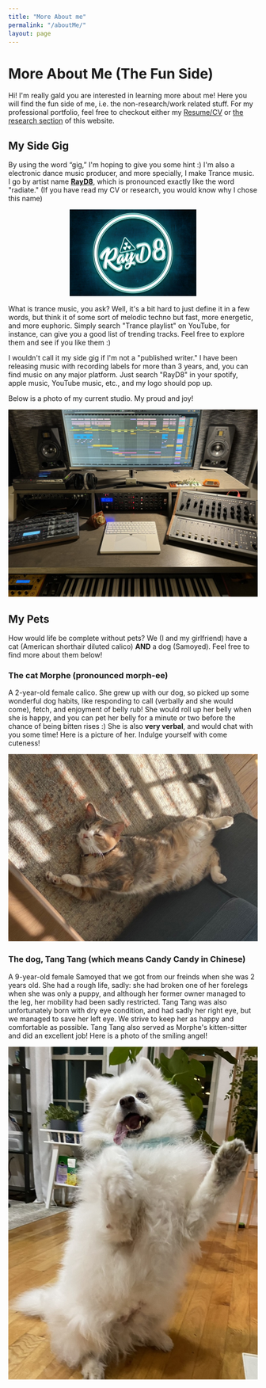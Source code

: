 ```yaml
---
title: "More About me"
permalink: "/aboutMe/"
layout: page
---
```


# More About Me (The Fun Side)

Hi! I'm really gald you are interested in learning more about me! Here you will find the fun side of me, i.e. the non-research/work related stuff. For my professional portfolio, feel free to checkout either my [Resume/CV](documents/Heyuan_Huang_Resume.pdf) or [the research section](research.md) of this website. 

## My Side Gig

By using the word “gig,” I'm hoping to give you some hint :) I'm also a electronic dance music producer, and more specially, I make Trance music.  I go by artist name [**RayD8**](https://www.beatport.com/artist/rayd8/384697), which is pronounced exactly like the word "radiate." (If you have read my CV or research, you would know why I chose this name)

<p align='center'>
  <img src="pictures/rayd8logo.jpeg" alt="My artist logo" title="RayD8" style="zoom:25%;">
</p>


What is trance music, you ask? Well, it's a bit hard to just define it in a few words, but think it of some sort of melodic techno but fast, more energetic, and more euphoric. Simply search "Trance playlist" on YouTube, for instance, can give you a good list of trending tracks. Feel free to explore them and see if you like them :)

I wouldn't call it my side gig if I'm not a "published writer." I have been releasing music with recording labels for more than 3 years, and, you can find music on any major platform. Just search "RayD8" in your spotify, apple music, YouTube music, etc., and my logo should pop up.

Below is a photo of my current studio. My proud and joy!

<p align='center'>
  <img src="pictures/studio.jpeg" alt="A photo of my studio" title="Studio" style="zoom:100%;">
</p>





## My Pets

How would life be complete without pets? We (I and my girlfriend) have a cat (American shorthair diluted calico) **AND** a dog (Samoyed). Feel free to find more about them below!

### The cat Morphe (pronounced morph-ee)

A 2-year-old female calico. She grew up with our dog, so picked up some wonderful dog habits, like responding to call (verbally and she would come), fetch, and enjoyment of belly rub! She would roll up her belly when she is happy, and you can pet her belly for a minute or two before the chance of being bitten rises :) She is also **very verbal**, and would chat with you some time! Here is a picture of her. Indulge yourself with come cuteness! 

<p align='center'>
  <img src="pictures/morphe.jpeg" alt="How cute!" title="Morphe" style="zoom:100%;">
</p>


### The dog, Tang Tang (which means Candy Candy in Chinese)

A 9-year-old female Samoyed that we got from our freinds when she was 2 years old. She had a rough life, sadly: she had broken one of her forelegs when she was only a puppy, and although her former owner managed to the leg, her mobility had been sadly restricted. Tang Tang was also unfortunately born with dry eye condition, and had sadly her right eye, but we managed to save her left eye. We strive to keep her as happy and comfortable as possible. Tang Tang also served as Morphe's kitten-sitter and did an excellent job! Here is a photo of the smiling angel!

<p align='center'>
  <img src="pictures/TangTang.jpeg" alt="Don't you love her smile?" title="Tang Tang" style="zoom:100%;">
</p>